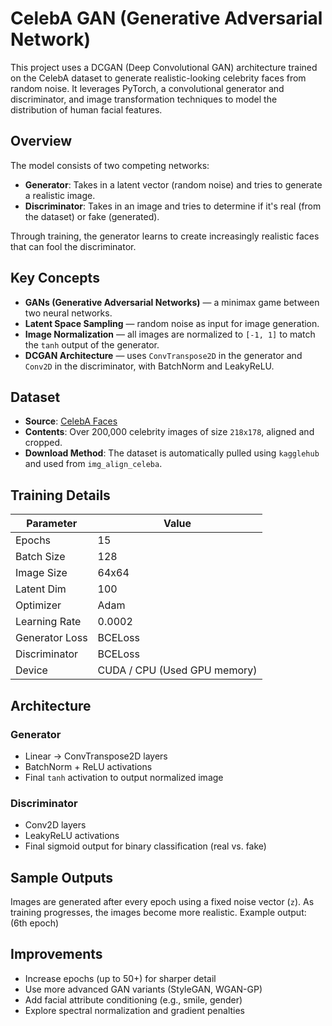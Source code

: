 # CelebA GAN (Generative Adversarial Network)

This project uses a DCGAN (Deep Convolutional GAN) architecture trained on the CelebA dataset to generate realistic-looking celebrity faces from random noise. It leverages PyTorch, a convolutional generator and discriminator, and image transformation techniques to model the distribution of human facial features.

## Overview
The model consists of two competing networks:
- **Generator**: Takes in a latent vector (random noise) and tries to generate a realistic image.
- **Discriminator**: Takes in an image and tries to determine if it's real (from the dataset) or fake (generated).

Through training, the generator learns to create increasingly realistic faces that can fool the discriminator.

## Key Concepts
- **GANs (Generative Adversarial Networks)** — a minimax game between two neural networks.
- **Latent Space Sampling** — random noise as input for image generation.
- **Image Normalization** — all images are normalized to `[-1, 1]` to match the `tanh` output of the generator.
- **DCGAN Architecture** — uses `ConvTranspose2D` in the generator and `Conv2D` in the discriminator, with BatchNorm and LeakyReLU.


## Dataset
- **Source**: [CelebA Faces](https://www.kaggle.com/datasets/jessicali9530/celeba-dataset)
- **Contents**: Over 200,000 celebrity images of size `218x178`, aligned and cropped.
- **Download Method**: The dataset is automatically pulled using `kagglehub` and used from `img_align_celeba`.

## Training Details
| Parameter       | Value         |
|----------------|---------------|
| Epochs         | 15            |
| Batch Size     | 128           |
| Image Size     | 64x64         |
| Latent Dim     | 100           |
| Optimizer      | Adam          |
| Learning Rate  | 0.0002        |
| Generator Loss | BCELoss       |
| Discriminator  | BCELoss       |
| Device         | CUDA / CPU (Used GPU memory)    |

## Architecture
### Generator
- Linear → ConvTranspose2D layers
- BatchNorm + ReLU activations
- Final `tanh` activation to output normalized image
### Discriminator
- Conv2D layers
- LeakyReLU activations
- Final sigmoid output for binary classification (real vs. fake)

## Sample Outputs
Images are generated after every epoch using a fixed noise vector (`z`). As training progresses, the images become more realistic. Example output: (6th epoch)



## Improvements

- Increase epochs (up to 50+) for sharper detail
- Use more advanced GAN variants (StyleGAN, WGAN-GP)
- Add facial attribute conditioning (e.g., smile, gender)
- Explore spectral normalization and gradient penalties
